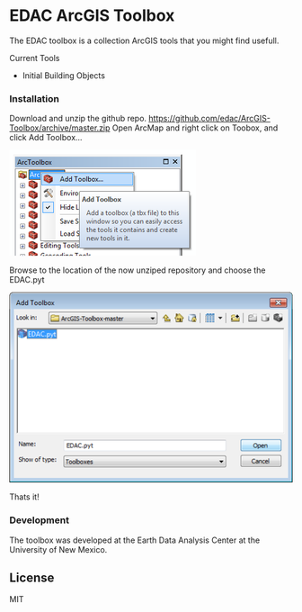 # EDAC ArcGIS Toolbox


The EDAC toolbox is a collection ArcGIS tools that you might find usefull.

Current Tools
  - Initial Building Objects

### Installation
Download and unzip the github repo.
https://github.com/edac/ArcGIS-Toolbox/archive/master.zip
Open ArcMap and right click on Toobox, and click Add Toolbox...


![](media/TB1.png)


Browse to the location of the now unziped repository and choose the EDAC.pyt


![](media/TB2.png)


Thats it! 


### Development
The toolbox was developed at the Earth Data Analysis Center at the University of New Mexico.



License
----

MIT
